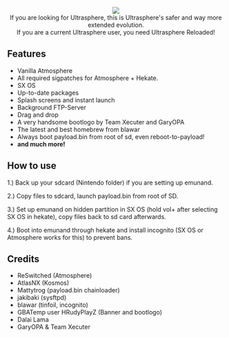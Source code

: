 <p align="center">
<a href="https://github.com/gaavin/ultrasphere/releases">
<img src="https://i.imgur.com/9Ndd6v3.png"></a>
<br>
If you are looking for Ultrasphere, this is Ultrasphere's safer and way more extended evolution.
<br>
If you are a current Ultrasphere user, you need Ultrasphere Reloaded!
</p>

## Features
* Vanilla Atmosphere
* All required sigpatches for Atmosphere + Hekate.
* SX OS
* Up-to-date packages
* Splash screens and instant launch
* Background FTP-Server
* Drag and drop
* A very handsome bootlogo by Team Xecuter and GaryOPA
* The latest and best homebrew from blawar
* Always boot payload.bin from root of sd, even reboot-to-payload!
* **and much more!**

## How to use
1.) Back up your sdcard (Nintendo folder) if you are setting up emunand.

2.) Copy files to sdcard, launch payload.bin from root of SD.

3.) Set up emunand on hidden partition in SX OS (hold vol+ after selecting SX OS in hekate), copy files back to sd card afterwards.

4.) Boot into emunand through hekate and install incognito (SX OS or Atmosphere works for this) to prevent bans.

## Credits
* ReSwitched (Atmosphere)
* AtlasNX (Kosmos)
* Mattytrog (payload.bin chainloader)
* jakibaki (sysftpd)
* blawar (tinfoil, incognito)
* GBATemp user HRudyPlayZ (Banner and bootlogo)
* Dalai Lama
* GaryOPA & Team Xecuter

